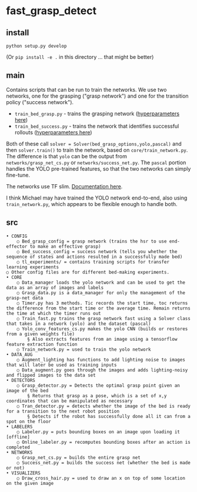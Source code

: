# fast_grasp_detect

## install 

```
python setup.py develop
```

(Or `pip install -e .` in this directory ... that might be better)

## main

Contains scripts that can be run to train the networks. We use two networks, one
for the grasping ("grasp network") and one for the transition policy ("success
network").

- `train_bed_grasp.py` - trains the grasping network ([hyperparameters here][1])
- `train_bed_success.py` - trains the network that identifies successful
  rollouts ([hyperparameters here][2])

Both of these call `solver = Solver(bed_grasp_options,yolo,pascal)` and then
`solver.train()` to train the network, based on `core/train_network.py`. The
difference is that `yolo` can be the output from `networks/grasp_net_cs.py` or
`networks/success_net.py`. The `pascal` portion handles the YOLO pre-trained
features, so that the two networks can simply fine-tune.

The networks use TF slim. [Documentation here][3].

I think Michael may have trained the YOLO network end-to-end, also using
`train_network.py`, which appears to be flexible enough to handle both.


## src
	• CONFIG
		○ Bed_grasp_config = grasp network (trains the hsr to use end-effector to make an effective grasp)
		○ Bed_success_config = success network (tells you whether the sequence of states and actions resulted in a successfully made bed)
		○ tl_experiments/ = contains training scripts for transfer learning experiments
    ○ Other config files are for different bed-making experiments.
	• CORE
		○ Data_manager loads the yolo network and can be used to get the data as an array of images and labels
		○ Grasp_data.py is a data_manager for only the management of the grasp-net data
		○ Timer.py has 3 methods. Tic records the start time, toc returns the difference from the start time or the average time. Remain returns the time at which the timer runs out
		○ Train_fast.py trains the grasp network fast using a Solver class that takes in a network (yolo) and the dataset (pascal)
		○ Yolo_conv_features_cs.py makes the yolo CNN (builds or restores from a given weights file)
			§ Also extracts features from an image using a tensorflow feature extraction function
		○ Train_network.py = used to train the yolo network
	• DATA_AUG
		○ Augment_lighting has functions to add lighting noise to images that will later be used as training inputs
		○ Data_augment.py goes through the images and adds lighting-noisy and flipped images to the data set
	• DETECTORS
		○ Grasp_detector.py = Detects the optimal grasp point given an image of the bed
			§ Returns that grasp as a pose, which is a set of x,y coordinates that can be manipulated as necessary
		○ Tran_detector.py = detects whether the image of the bed is ready for a transition to the next robot position
			§ Detects if the robot has successfully done all it can from a spot on the floor
	• LABELERS
		○ Labeler.py = puts bounding boxes on an image upon loading it [offline]
		○ Online_labeler.py = recomputes bounding boxes after an action is completed
	• NETWORKS
		○ Grasp_net_cs.py = builds the entire grasp net
		○ Success_net.py = builds the success net (whether the bed is made or not)
	• VISUALIZERS
		○ Draw_cross_hair.py = used to draw an x on top of some location on the given image


[1]:https://github.com/DanielTakeshi/fast_grasp_detect/blob/master/src/fast_grasp_detect/configs/bed_grasp_config.py
[2]:https://github.com/DanielTakeshi/fast_grasp_detect/blob/master/src/fast_grasp_detect/configs/bed_success_config.py
[3]:https://github.com/tensorflow/tensorflow/tree/master/tensorflow/contrib/slim
